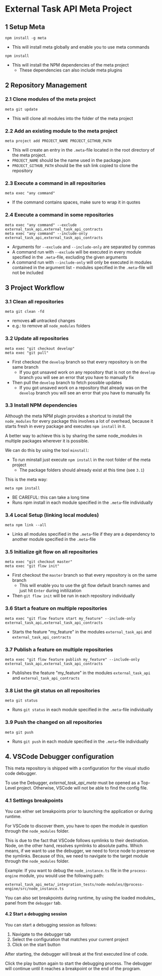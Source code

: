 # External Task API Meta Project

## 1 Setup Meta

```
npm install -g meta
```

* This will install meta globally and enable you to use meta commands

```
npm install
```

* This will install the NPM dependencies of the meta project
  * These dependencies can also include meta plugins

## 2 Repository Management

### 2.1 Clone modules of the meta project

```
meta git update
```

* This will clone all modules into the folder of the meta project

### 2.2 Add an existing module to the meta project

```
meta project add PROJECT_NAME PROJECT_GITHUB_PATH
```

* This will create an entry in the `.meta`-file located in the root directory
of the meta project.
* `PROJECT_NAME` should be the name used in the package.json
* `PROJECT_GITHUB_PATH` should be the ssh link copied to clone the repository

### 2.3 Execute a command in **all** repositories

```
meta exec "any command"
```

* If the command contains spaces, make sure to wrap it in quotes

### 2.4 Execute a command in **some** repositories

```
meta exec "any command" --exclude external_task_api,external_task_api_contracts
meta exec "any command" --include-only external_task_api,external_task_api_contracts
```

* Arguments for `--exclude` and `--include-only` are separated by commas
* A command run with `--exclude` will be executed in every module specified
in the `.meta`-file, excluding the given arguments
* A command run with `--include-only` will only be executed in modules
contained in the argument list - modules specified in the `.meta`-file will
not be included

## 3 Project Workflow

### 3.1 Clean all repositories

```
meta git clean -fd
```

* removes **all** untracked changes
* e.g.: to remove all `node_modules` folders

### 3.2 Update all repositories

```
meta exec "git checkout develop"
meta exec "git pull"
```

* First checkout the `develop` branch so that every repository is on the same
branch
  * If you got unsaved work on any repository that is not on the `develop` branch
  you will see an error that you have to manually fix
* Then pull the `develop` branch to fetch possible updates
  * If you got unsaved work on a repository that already was on the `develop`
  branch you will see an error that you have to manually fix

### 3.3 Install NPM dependencies

Although the meta NPM plugin provides a shortcut to install the `node_modules`
for every package this involves a lot of overhead, because it starts fresh in
every package and executes `npm install` in it.

A better way to achieve this is by sharing the same node_modules in multiple
packages wherever it is possible.

We can do this by using the tool `minstall`:

* To run minstall just execute `npm install` in the root folder of the meta
project
  * The package folders should already exist at this time (see `3.1`)


This is the meta way:

```
meta npm install
```

* BE CAREFUL: this can take a long time
* Runs npm install in each module specified in the `.meta`-file individually

### 3.4 Local Setup (linking local modules)

```
meta npm link --all
```

* Links all modules specified in the `.meta`-file if they are a dependency to
another module specified in the `.meta`-file

### 3.5 Initialize git flow on all repositories

```
meta exec "git checkout master"
meta exec "git flow init"
```

* First checkout the `master` branch so that every repository is on the same
branch
  * This will enable you to use the git flow default branch names and just hit
  `Enter` during initilization
* Then `git flow init` will be run in each repository individually

### 3.6 Start a feature on multiple repositories

```
meta exec "git flow feature start my_feature" --include-only external_task_api,external_task_api_contracts
```

* Starts the feature "my_feature" in the modules
`external_task_api` and `external_task_api_contracts`

### 3.7 Publish a feature on multiple repositories

```
meta exec "git flow feature publish my_feature" --include-only external_task_api,external_task_api_contracts
```

* Publishes the feature "my_feature" in the modules
`external_task_api` and `external_task_api_contracts`

### 3.8 List the git status on all repositories

```
meta git status
```

* Runs `git status` in each module specified in the `.meta`-file individually

### 3.9 Push the changed on all repositories

```
meta git push
```

* Runs `git push` in each module specified in the `.meta`-file individually

## 4. VSCode Debugger configuration

This meta repository is shipped with a configuration for the visual studio
code debugger.

To use the Debugger, *external_task_api_meta* must be opened as a Top-Level project.
Otherwise, VSCode will not be able to find the config file.

### 4.1 Settings breakpoints

You can either set breakpoints prior to launching the application or
during runtime.

For VSCode to discover them, you have to open the module in question
through the `node_modules` folder.

This is due to the fact that VSCode follows symlinks to their destination.
Node, on the other hand, resolves symlinks to absolute paths.
Which means, if we want to use the debugger, we need to force node to preserve
the symlinks.
Because of this, we need to navigate to the target module through the
`node_modules` folder.

Example:
If you want to debug the `node_instance.ts` file in the `process-engine` module,
you would use the following path:

```
external_task_api_meta/_integration_tests/node-modules/@process-engine/src/node_instance.ts
```

You can also set breakpoints during runtime, by using the loaded modules_ panel
from the `debugger` tab.

#### 4.2 Start a debugging session

You can start a debugging session as follows:
1. Navigate to the debugger tab
2. Select the configuration that matches your current project
3. Click on the start button

After starting, the debugger will break at the first executed line of code.

Click the play button again to start the debugging process.
The debugger will continue until it reaches a breakpoint or the end of
the program.
